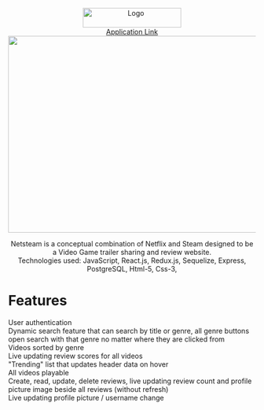 <p align="center">
    <img src="https://netsteambucket.s3.amazonaws.com/logotext.png" alt="Logo" width="200" height="40">
    <br>
     <a align="right" href="https://netsteam.herokuapp.com/">Application Link</a>
   <br>
    
<img src="https://media.giphy.com/media/txaY6Gyqjeo88PW17j/giphy.gif" width="800" height="400" />

<br>
       
                                                              
  <p align="center">
  Netsteam is a conceptual combination of Netflix and Steam designed to be a Video Game trailer sharing and review website.
    <br>
  Technologies used: JavaScript, React.js, Redux.js, Sequelize, Express, PostgreSQL, Html-5, Css-3, 
  </p>
</p>
<h1>Features </h1>
User authentication
<br>
Dynamic search feature that can search by title or genre, all genre buttons open search with that genre no matter where they are clicked from
<br>
Videos sorted by genre
<br>
Live updating review scores for all videos
<br>
"Trending" list that updates header data on hover
<br>
All videos playable
<br>
Create, read, update, delete reviews, live updating review count and profile picture image beside all reviews (without refresh)
<br>
Live updating profile picture / username change


